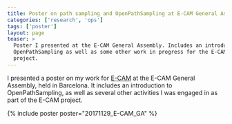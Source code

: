 ```yaml
---
title: Poster on path sampling and OpenPathSampling at E-CAM General Assembly
categories: ['research', 'ops']
tags: ['poster']
layout: page
teaser: >
  Poster I presented at the E-CAM General Assembly. Includes an introduction to
  OpenPathSampling as well as some other work in progress for the E-CAM
  project.
---
```


I presented a poster on my work for [E-CAM](http://e-cam2020.eu) at the E-CAM
General Assembly, held in Barcelona. It includes an introduction to
OpenPathSampling, as well as several other activities I was engaged in as part
of the E-CAM project.

{% include poster poster="20171129_E-CAM_GA" %}

